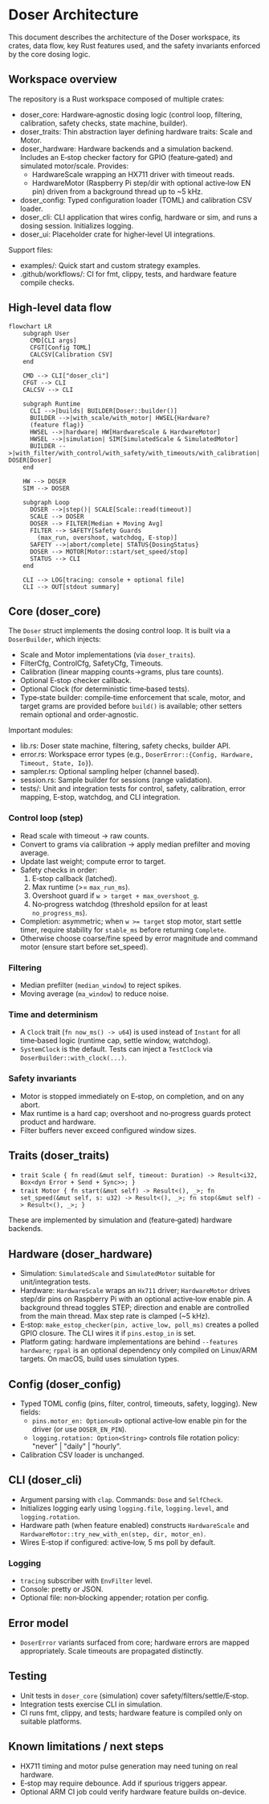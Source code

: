 # Doser Architecture

This document describes the architecture of the Doser workspace, its crates, data flow, key Rust features used, and the safety invariants enforced by the core dosing logic.

## Workspace overview

The repository is a Rust workspace composed of multiple crates:

- doser_core: Hardware‑agnostic dosing logic (control loop, filtering, calibration, safety checks, state machine, builder).
- doser_traits: Thin abstraction layer defining hardware traits: Scale and Motor.
- doser_hardware: Hardware backends and a simulation backend. Includes an E‑stop checker factory for GPIO (feature‑gated) and simulated motor/scale. Provides:
  - HardwareScale wrapping an HX711 driver with timeout reads.
  - HardwareMotor (Raspberry Pi step/dir with optional active‑low EN pin) driven from a background thread up to ~5 kHz.
- doser_config: Typed configuration loader (TOML) and calibration CSV loader.
- doser_cli: CLI application that wires config, hardware or sim, and runs a dosing session. Initializes logging.
- doser_ui: Placeholder crate for higher‑level UI integrations.

Support files:

- examples/: Quick start and custom strategy examples.
- .github/workflows/: CI for fmt, clippy, tests, and hardware feature compile checks.

## High‑level data flow

```mermaid
flowchart LR
    subgraph User
      CMD[CLI args]
      CFGT[Config TOML]
      CALCSV[Calibration CSV]
    end

    CMD --> CLI["doser_cli"]
    CFGT --> CLI
    CALCSV --> CLI

    subgraph Runtime
      CLI -->|builds| BUILDER[Doser::builder()]
      BUILDER -->|with_scale/with_motor| HWSEL{Hardware?
      (feature flag)}
      HWSEL -->|hardware| HW[HardwareScale & HardwareMotor]
      HWSEL -->|simulation| SIM[SimulatedScale & SimulatedMotor]
      BUILDER -->|with_filter/with_control/with_safety/with_timeouts/with_calibration| DOSER[Doser]
    end

    HW --> DOSER
    SIM --> DOSER

    subgraph Loop
      DOSER -->|step()| SCALE[Scale::read(timeout)]
      SCALE --> DOSER
      DOSER --> FILTER[Median + Moving Avg]
      FILTER --> SAFETY[Safety Guards
        (max_run, overshoot, watchdog, E‑stop)]
      SAFETY -->|abort/complete| STATUS{DosingStatus}
      DOSER --> MOTOR[Motor::start/set_speed/stop]
      STATUS --> CLI
    end

    CLI --> LOG[tracing: console + optional file]
    CLI --> OUT[stdout summary]
```

## Core (doser_core)

The `Doser` struct implements the dosing control loop. It is built via a `DoserBuilder`, which injects:

- Scale and Motor implementations (via `doser_traits`).
- FilterCfg, ControlCfg, SafetyCfg, Timeouts.
- Calibration (linear mapping counts→grams, plus tare counts).
- Optional E‑stop checker callback.
- Optional Clock (for deterministic time‑based tests).
- Type‑state builder: compile‑time enforcement that scale, motor, and target grams are provided before `build()` is available; other setters remain optional and order‑agnostic.

Important modules:

- lib.rs: Doser state machine, filtering, safety checks, builder API.
- error.rs: Workspace error types (e.g., `DoserError::{Config, Hardware, Timeout, State, Io}`).
- sampler.rs: Optional sampling helper (channel based).
- session.rs: Sample builder for sessions (range validation).
- tests/: Unit and integration tests for control, safety, calibration, error mapping, E‑stop, watchdog, and CLI integration.

### Control loop (step)

- Read scale with timeout -> raw counts.
- Convert to grams via calibration -> apply median prefilter and moving average.
- Update last weight; compute error to target.
- Safety checks in order:
  1. E‑stop callback (latched).
  2. Max runtime (>= `max_run_ms`).
  3. Overshoot guard if `w > target + max_overshoot_g`.
  4. No‑progress watchdog (threshold epsilon for at least `no_progress_ms`).
- Completion: asymmetric; when `w >= target` stop motor, start settle timer, require stability for `stable_ms` before returning `Complete`.
- Otherwise choose coarse/fine speed by error magnitude and command motor (ensure start before set_speed).

### Filtering

- Median prefilter (`median_window`) to reject spikes.
- Moving average (`ma_window`) to reduce noise.

### Time and determinism

- A `Clock` trait (`fn now_ms() -> u64`) is used instead of `Instant` for all time‑based logic (runtime cap, settle window, watchdog).
- `SystemClock` is the default. Tests can inject a `TestClock` via `DoserBuilder::with_clock(...)`.

### Safety invariants

- Motor is stopped immediately on E‑stop, on completion, and on any abort.
- Max runtime is a hard cap; overshoot and no‑progress guards protect product and hardware.
- Filter buffers never exceed configured window sizes.

## Traits (doser_traits)

- `trait Scale { fn read(&mut self, timeout: Duration) -> Result<i32, Box<dyn Error + Send + Sync>>; }`
- `trait Motor { fn start(&mut self) -> Result<(), _>; fn set_speed(&mut self, s: u32) -> Result<(), _>; fn stop(&mut self) -> Result<(), _>; }`

These are implemented by simulation and (feature‑gated) hardware backends.

## Hardware (doser_hardware)

- Simulation: `SimulatedScale` and `SimulatedMotor` suitable for unit/integration tests.
- Hardware: `HardwareScale` wraps an `Hx711` driver; `HardwareMotor` drives step/dir pins on Raspberry Pi with an optional active‑low enable pin. A background thread toggles STEP; direction and enable are controlled from the main thread. Max step rate is clamped (~5 kHz).
- E‑stop: `make_estop_checker(pin, active_low, poll_ms)` creates a polled GPIO closure. The CLI wires it if `pins.estop_in` is set.
- Platform gating: hardware implementations are behind `--features hardware`; `rppal` is an optional dependency only compiled on Linux/ARM targets. On macOS, build uses simulation types.

## Config (doser_config)

- Typed TOML config (pins, filter, control, timeouts, safety, logging). New fields:
  - `pins.motor_en: Option<u8>` optional active‑low enable pin for the driver (or use `DOSER_EN_PIN`).
  - `logging.rotation: Option<String>` controls file rotation policy: "never" | "daily" | "hourly".
- Calibration CSV loader is unchanged.

## CLI (doser_cli)

- Argument parsing with `clap`. Commands: `Dose` and `SelfCheck`.
- Initializes logging early using `logging.file`, `logging.level`, and `logging.rotation`.
- Hardware path (when feature enabled) constructs `HardwareScale` and `HardwareMotor::try_new_with_en(step, dir, motor_en)`.
- Wires E‑stop if configured: active‑low, 5 ms poll by default.

### Logging

- `tracing` subscriber with `EnvFilter` level.
- Console: pretty or JSON.
- Optional file: non‑blocking appender; rotation per config.

## Error model

- `DoserError` variants surfaced from core; hardware errors are mapped appropriately. Scale timeouts are propagated distinctly.

## Testing

- Unit tests in `doser_core` (simulation) cover safety/filters/settle/E‑stop.
- Integration tests exercise CLI in simulation.
- CI runs fmt, clippy, and tests; hardware feature is compiled only on suitable platforms.

## Known limitations / next steps

- HX711 timing and motor pulse generation may need tuning on real hardware.
- E‑stop may require debounce. Add if spurious triggers appear.
- Optional ARM CI job could verify hardware feature builds on-device.
